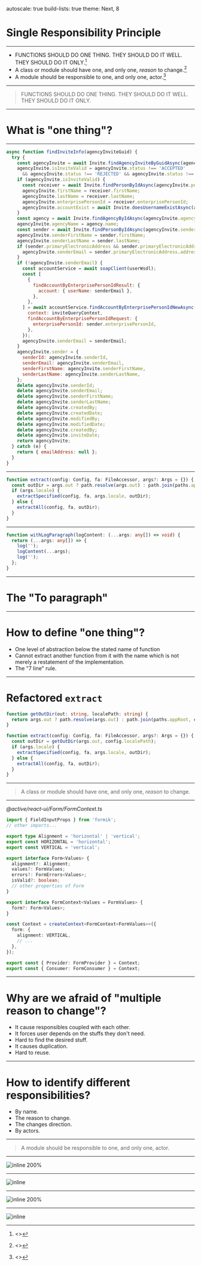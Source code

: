 autoscale: true
build-lists: true
theme: Next, 8

# Single Responsibility Principle

---

* FUNCTIONS SHOULD DO ONE THING. THEY SHOULD DO IT WELL. THEY SHOULD DO IT ONLY.[^1]
* A class or module should have one, and only one, *reason* to change.[^2]
* A module should be responsible to one, and only one, actor.[^3]

[^1]: <<Clean Code>>

[^2]: <<Agile Software Development>>

[^3]: <<Clean Architecture>>

---

> FUNCTIONS SHOULD DO ONE THING. THEY SHOULD DO IT WELL. THEY SHOULD DO IT ONLY.

---

# What is "one thing"?

---

```javascript
async function findInviteInfo(agencyInviteGuid) {
  try {
    const agencyInvite = await Invite.findAgencyInviteByGuidAsync(agencyInviteGuid);
    agencyInvite.isInviteValid = agencyInvite.status !== 'ACCEPTED'
      && agencyInvite.status !== 'REJECTED' && agencyInvite.status !== 'CANCELLED';
    if (agencyInvite.isInviteValid) {
      const receiver = await Invite.findPersonByIdAsync(agencyInvite.personId);
      agencyInvite.firstName = receiver.firstName;
      agencyInvite.lastName = receiver.lastName;
      agencyInvite.enterprisePersonId = receiver.enterprisePersonId;
      agencyInvite.accountExist = await Invite.doesUsernameExistAsync(agencyInvite.emailAddress);
    }
    const agency = await Invite.findAgencyByIdAsync(agencyInvite.agencyId);
    agencyInvite.agencyName = agency.name;
    const sender = await Invite.findPersonByIdAsync(agencyInvite.senderId);
    agencyInvite.senderFirstName = sender.firstName;
    agencyInvite.senderLastName = sender.lastName;
    if (sender.primaryElectronicAddress && sender.primaryElectronicAddress.address) {
      agencyInvite.senderEmail = sender.primaryElectronicAddress.address;
    }
    if (!agencyInvite.senderEmail) {
      const accountService = await soapClient(userWsdl);
      const [
        {
          findAccountByEnterprisePersonIdResult: {
            account: { userName: senderEmail },
          },
        },
      ] = await accountService.findAccountByEnterprisePersonIdNewAsync({
        context: inviteQueryContext,
        findAccountByEnterprisePersonIdRequest: {
          enterprisePersonId: sender.enterprisePersonId,
        },
      });
      agencyInvite.senderEmail = senderEmail;
    }
    agencyInvite.sender = {
      senderId: agencyInvite.senderId,
      senderEmail: agencyInvite.senderEmail,
      senderFirstName: agencyInvite.senderFirstName,
      senderLastName: agencyInvite.senderLastName,
    };
    delete agencyInvite.senderId;
    delete agencyInvite.senderEmail;
    delete agencyInvite.senderFirstName;
    delete agencyInvite.senderLastName;
    delete agencyInvite.createdBy;
    delete agencyInvite.createdDate;
    delete agencyInvite.modifiedBy;
    delete agencyInvite.modifiedDate;
    delete agencyInvite.createdBy;
    delete agencyInvite.inviteDate;
    return agencyInvite;
  } catch (e) {
    return { emailAddress: null };
  }
}
```

---

```typescript
function extract(config: Config, fa: FileAccessor, args?: Args = {}) {
  const outDir = args.out ? path.resolve(args.out) : path.join(paths.appRoot, config.localePath, DEFAULT_OUT);
  if (args.locale) {
    extractSpecified(config, fa, args.locale, outDir);
  } else {
    extractAll(config, fa, outDir);
  }
}
```

---

```typescript
function withLogParagraph(logContent: (...args: any[]) => void) {
  return (...args: any[]) => {
    log('');
    logContent(...args);
    log('');
  };
}
```

---

# The "To paragraph"

---

# How to define "one thing"?

* One level of abstraction below the stated name of function
* Cannot extract another function from it with the name which is not merely a restatement of the implementation.
* The "7 line" rule.

---

# Refactored `extract`

```typescript
function getOutDir(out: string, localePath: string) {
  return args.out ? path.resolve(args.out) : path.join(paths.appRoot, config.localePath, DEFAULT_OUT)
}

function extract(config: Config, fa: FileAccessor, args?: Args = {}) {
  const outDir = getOutDir(args.out, config.localePath);
  if (args.locale) {
    extractSpecified(config, fa, args.locale, outDir);
  } else {
    extractAll(config, fa, outDir);
  }
}
```

---

> A class or module should have one, and only one, *reason* to change.

---

*@active/react-ui/Form/FormContext.ts*

```typescript
import { FieldInputProps } from 'formik';
// other imports...

export type Alignment = 'horizontal' | 'vertical';
export const HORIZONTAL = 'horizontal';
export const VERTICAL = 'vertical';

export interface Form<Values> {
  alignment?: Alignment;
  values?: FormValues;
  errors?: FormErrors<Values>;
  isValid?: boolean;
  // other properties of Form
}

export interface FormContext<Values = FormValues> {
  form?: Form<Values>;
}

const Context = createContext<FormContext<FormValues>>({
  form: {
    alignment: VERTICAL,
    // ...
  },
});

export const { Provider: FormProvider } = Context;
export const { Consumer: FormConsumer } = Context;
```

---

# Why are we afraid of "multiple reason to change"?

* It cause responsibles coupled with each other.
* It forces user depends on the stuffs they don't need.
* Hard to find the desired stuff.
* It causes duplication.
* Hard to reuse.

---

# How to identify different responsibilities?

* By name.
* The reason to change.
* The changes direction.
* By actors.

---

> A module should be responsible to one, and only one, actor.

---

![inline 200%](./employee-violate-srp.png)

---

![inline](./employee-use-case.png)

---

![inline 200%](./the-problem.png)

---

![inline](./refactored-employee.png)
